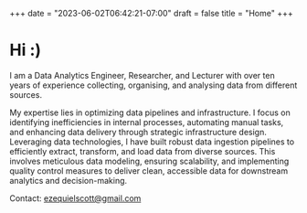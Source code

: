 +++
date = "2023-06-02T06:42:21-07:00"
draft = false
title = "Home"
+++

# Hi :)

I am a Data Analytics Engineer, Researcher, and Lecturer with over ten years of experience collecting, organising, and analysing data from different sources. 

My expertise lies in optimizing data pipelines and infrastructure. I focus on identifying inefficiencies in internal processes, automating manual tasks, and enhancing data delivery through strategic infrastructure design. Leveraging data technologies, I have built robust data ingestion pipelines to efficiently extract, transform, and load data from diverse sources. This involves meticulous data modeling, ensuring scalability, and implementing quality control measures to deliver clean, accessible data for downstream analytics and decision-making.

Contact: <ezequielscott@gmail.com>
